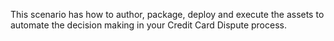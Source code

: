 This scenario has how to author, package, deploy and execute the assets to automate the decision making in your Credit Card Dispute process.

